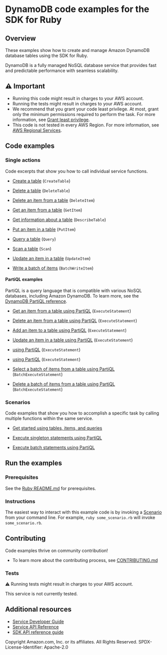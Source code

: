 # DynamoDB code examples for the SDK for Ruby
## Overview
These examples show how to create and manage Amazon DynamoDB database tables using the SDK for Ruby.

DynamoDB is a fully managed NoSQL database service that provides fast and predictable performance with seamless scalability.

## ⚠️ Important
* Running this code might result in charges to your AWS account. 
* Running the tests might result in charges to your AWS account.
* We recommend that you grant your code least privilege. At most, grant only the minimum permissions required to perform the task. For more information, see [Grant least privilege](https://docs.aws.amazon.com/IAM/latest/UserGuide/best-practices.html#grant-least-privilege). 
* This code is not tested in every AWS Region. For more information, see [AWS Regional Services](https://aws.amazon.com/about-aws/global-infrastructure/regional-product-services).

## Code examples

### Single actions
Code excerpts that show you how to call individual service functions.

* [Create a table](basics/scenario_getting_started_dynamodb.rb) (`CreateTable`)

* [Delete a table](basics/scenario_getting_started_dynamodb.rb) (`DeleteTable`)

* [Delete an item from a table](basics/scenario_getting_started_dynamodb.rb) (`DeleteItem`)

* [Get an item from a table](basics/scenario_getting_started_dynamodb.rb) (`GetItem`)

* [Get information about a table](basics/scenario_getting_started_dynamodb.rb) (`DescribeTable`)

* [Put an item in a table](basics/scenario_getting_started_dynamodb.rb) (`PutItem`)

* [Query a table](basics/scenario_getting_started_dynamodb.rb) (`Query`)

* [Scan a table](basics/scenario_getting_started_dynamodb.rb) (`Scan`)

* [Update an item in a table](basics/scenario_getting_started_dynamodb.rb) (`UpdateItem`)

* [Write a batch of items](basics/scenario_getting_started_dynamodb.rb) (`BatchWriteItem`)

#### PartiQL examples
PartiQL is a query language that is compatible with various NoSQL databases, including Amazon DynamoDB.
To learn more, see the [DynamoDB PartiQL reference](https://docs.aws.amazon.com/amazondynamodb/latest/developerguide/ql-reference.html).

* [Get an item from a table using PartiQL](partiql/partiql_single.rb) (`ExecuteStatement`)

* [Delete an item from a table using PartiQL](partiql/partiql_single.rb) (`ExecuteStatement`)

* [Add an item to a table using PartiQL](partiql/partiql_single.rb) (`ExecuteStatement`)

* [Update an item in a table using PartiQL](partiql/partiql_single.rb) (`ExecuteStatement`)

* [using PartiQL](partiql/partiql_single.rb) (`ExecuteStatement`)

* [using PartiQL](partiql/partiql_single.rb) (`ExecuteStatement`)

* [Select a batch of items from a table using PartiQL](partiql/partiql_batch.rb) (`BatchExecuteStatement`)

* [Delete a batch of items from a table using PartiQL](partiql/partiql_batch.rb) (`BatchExecuteStatement`)

### Scenarios
Code examples that show you how to accomplish a specific task by calling multiple functions within the same service.

* [Get started using tables, items, and queries](basics/scenario_getting_started_dynamodb.rb)

* [Execute singleton statements using PartiQL](partiql/scenario_partiql_single.rb)

* [Execute batch statements using PartiQL](partiql/scenario_partiql_batch.rb)


## Run the examples

### Prerequisites

See the [Ruby README.md](../../../ruby/README.md) for prerequisites.

### Instructions
The easiest way to interact with this example code is by invoking a [Scenario](#Scenarios) from your command line. For example, `ruby some_scenario.rb` will invoke `some_scenario.rb`.

## Contributing
Code examples thrive on community contribution!
* To learn more about the contributing process, see [CONTRIBUTING.md](../../../CONTRIBUTING.md)

### Tests
⚠️ Running tests might result in charges to your AWS account.

This service is not currently tested.

## Additional resources
* [Service Developer Guide](https://docs.aws.amazon.com/sdk-for-ruby/v3/developer-guide/welcome.html)
* [Service API Reference](https://docs.aws.amazon.com/sdk-for-ruby/v3/api/)
* [SDK API reference guide](https://aws.amazon.com/developer/language/ruby/)

Copyright Amazon.com, Inc. or its affiliates. All Rights Reserved. SPDX-License-Identifier: Apache-2.0
